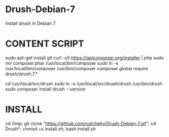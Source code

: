 # Drush-Debian-7
Install drush in Debian 7

# CONTENT SCRIPT
sudo apt-get install git
curl -sS https://getcomposer.org/installer | php
sudo mv composer.phar /usr/local/bin/composer
sudo ln -s /usr/local/bin/composer /usr/bin/composer
composer global require drush/drush:7.*



cd /usr/local/src/drush
sudo ln -s /usr/local/src/drush/drush /usr/bin/drush
sudo composer install
drush --version


# INSTALL

cd /tmp; git clone "https://github.com/carcheky/Drush-Debian-7.git"; cd Drush*; chmod +x install.sh; bash install.sh
